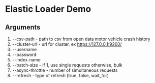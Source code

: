 # Elastic Loader Demo

## Arguments
1. --csv-path <path> - path to csv from open data motor vehicle crash history
2. --cluster-url <url> - url for cluster, ex https://127.0.0.1:9200/
3. --username <username>
4. --password <password>
5. --index-name <index-name>
6. --batch-size <batch-size> - if 1, use single requests otherwise, bulk
7. --async-throttle <async-throttle> - number of simultaneous requests
8. --refresh - type of refresh (true, false, wait_for)
